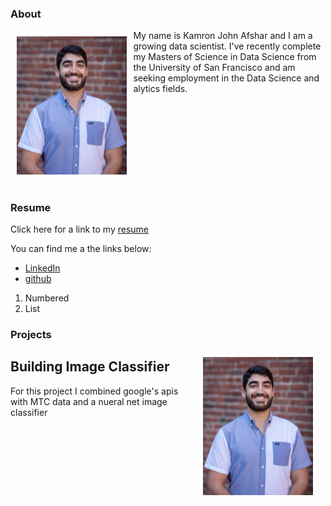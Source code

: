 ### About
<img align="left" src="/images/kjafshar_photo.jpg" width="35%" style="padding: 10px 10px 20px 10px"/>
My name is Kamron John Afshar and I am a growing data scientist. I've recently complete my Masters of Science in Data Science from the University of San Francisco and am seeking employment in the Data Science and alytics fields.


<div style="clear:both;"></div>












### Resume

Click here for a link to my [resume](http://docs.google.com/document/d/1aUw-Ui0MzIUnfyqpYezpSOLHpyp3JgxuV7ZBIVrVvuA/edit?usp=sharing)

You can find me a the links below:
- [LinkedIn](https://www.linkedin.com/in/kamron-afshar-b8108490/)
- [github](https://github.com/kjafshar)

1. Numbered
2. List


### Projects

<img align="right" src="/images/kjafshar_photo.jpg" width="35%" style="padding: 10px 20px 10px 10px"/>

## Building Image Classifier

For this project I combined google's apis with MTC data and a nueral net image classifier


